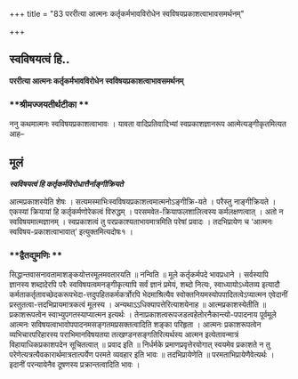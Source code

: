 +++
title = "83 पररीत्या आत्मनः कर्तृकर्मभावविरोधेन स्वविषयप्रकाशत्वाभावसमर्थनम्"

+++


## स्वविषयत्वं हि..

**पररीत्या आत्मनः कर्तृकर्मभावविरोधेन स्वविषयप्रकाशत्वाभावसमर्थनम्**

### **श्रीमज्जयतीर्थटीका **

ननु कथमात्मनः स्वविषयप्रकाशत्वाभावः । यावता वादिप्रतिवादिभ्यां स्वप्रकाशज्ञानरूप आत्मेत्यङ्गीकृतमित्यत आह–

## **मूलं**

***स्वविषयत्वं हि कर्तृकर्मविरोधात्तैर्नाङ्गीक्रियते***

आत्मप्रकाशस्येति शेषः । सत्यमस्माभिःस्वविषयप्रकाशत्वमात्मनोऽङ्गीक्रि-यते । परैस्तु नाङ्गीक्रियते । एकस्यां क्रियायां हि कर्तृकर्मणोरेकत्वं विरुद्धम् । परसमवेत-क्रियाफलशालित्वस्य कर्मलक्षणत्वात् । अतो न स्वविषयमात्मज्ञानम् । स्वप्रकाशत्वं तु परप्रकाश्यताभावमात्रमिति परेषां प्रवादः । तदभिप्रायेण च ‘आत्मनः स्वविषय-प्रकाशत्वाभावात्’ इत्युक्तमित्यदोषः१ ।

### **द्वैतद्युमणिः **

सिद्धान्तवासनावतामाशङ्कयोत्तरमूलमवतारयति ॥ नन्विति ॥ मूले कर्तृकर्मपदे भावप्रधाने । सर्वस्यापि ज्ञानस्य शब्दादेरपि परैः स्वविषयत्वमनङ्गीकृत्यापि सर्वं ज्ञानं प्रमेयं, शब्दो नित्यः, स्वाध्यायोऽध्येतव्य इत्यादौ कर्मताकर्तृतावच्छेदकरूपभेदा-त्तदुपहितकर्मकर्त्रोरपि भेदमाश्रित्यैव स्वोक्तनियमस्योपपादितत्वेऽप्यात्मन एवेदानीं प्रस्तुतत्वा-त्तदभिप्रायमात्रकत्वं मूलस्य । अन्यथाऽऽधिक्यापत्तेरित्याशयेनाह ॥ आत्मप्रकाशस्येतीति ॥ प्रकाशरूपत्वेन स्वाभ्युपगतस्याप्यात्मन इत्यर्थः । तेनाप्रकाशत्वरूपजडत्वहेतोरनैकान्त्यो-पपादनाय पूर्वमूले आत्मनः सविषयत्वाभावोपपादनमसङ्गतमप्रसक्तत्वादिति शङ्का परिहृता । आत्मनः प्रकाशरूपत्वेन व्यभिचारपरिहारस्य पराभिमानविषयतया तत्खण्डनसङ्गतिरित्यर्थस्य आत्मन इत्येतावन्मात्रं विहायाधिकप्रकाशपदेन सूचितत्वात् ॥ प्रवाद इति ॥ निर्धर्मके प्रमाणप्रवृत्तेरयोगात् स्वयमेव प्रकाशते न तु परेणेत्यत्रत्यैवकारार्थमात्रतात्पर्येण परमते व्यवहार इति भावः ॥ तदभिप्रायेणेति ॥ परमताभिप्रायेणैवेत्यर्थः । इदानीं परन्यायेनैव दूषणस्य प्रक्रान्तत्वादिति भावः ।

